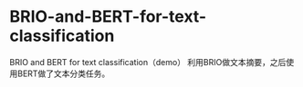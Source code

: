 # BRIO-and-BERT-for-text-classification
BRIO and BERT for text classification（demo）
利用BRIO做文本摘要，之后使用BERT做了文本分类任务。
